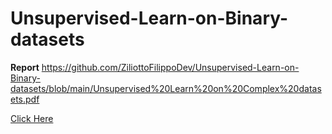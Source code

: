 # Unsupervised-Learn-on-Binary-datasets

**Report**
https://github.com/ZiliottoFilippoDev/Unsupervised-Learn-on-Binary-datasets/blob/main/Unsupervised%20Learn%20on%20Complex%20datasets.pdf

[Click Here](https://github.com/ZiliottoFilippoDev/Unsupervised-Learn-on-Binary-datasets/blob/main/Unsupervised%20Learn%20on%20Complex%20datasets.pdf)


